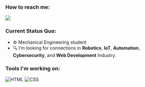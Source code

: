 ### How to reach me: 
<a href="mailto: johndanielrecepcion@gmail.com">
<img src="https://img.shields.io/badge/-johndanielrecepcion%40gmail.com-7B83EB?&style=for-the-badge&logo=Microsoft-outlook&logoColor=white" ></a>

### Current Status Quo:
- ⚙ Mechanical Engineering student
- 🔍 I’m looking for connections in **Robotics**, **IoT**, **Automation**, **Cybersecurity**, and **Web Development** Industry.

### Tools I'm working on:

![HTML](https://img.shields.io/badge/HTML-E34F26?style=for-the-badge&logo=html5&logoColor=white) ![CSS](https://img.shields.io/badge/CSS-1572B6?style=for-the-badge&logo=css3&logoColor=white)



